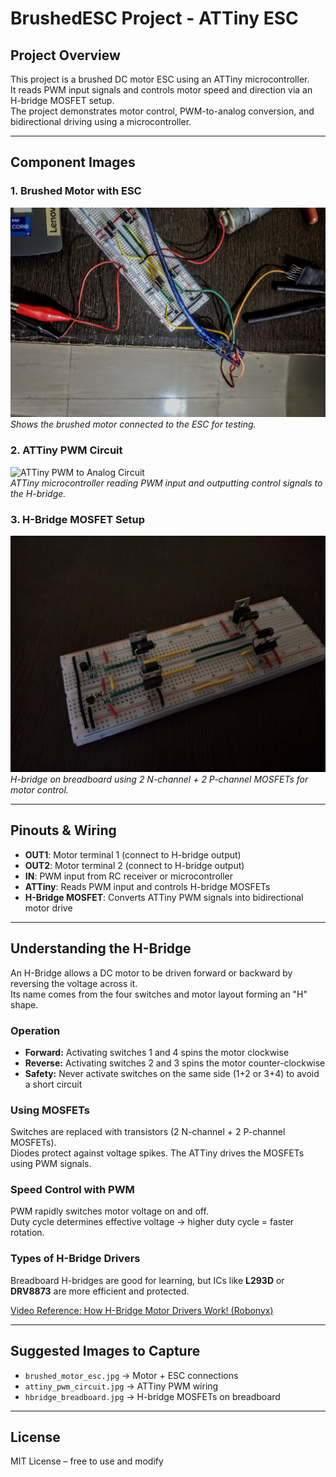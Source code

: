# BrushedESC Project - ATTiny ESC

## Project Overview
This project is a brushed DC motor ESC using an ATTiny microcontroller.  
It reads PWM input signals and controls motor speed and direction via an H-bridge MOSFET setup.  
The project demonstrates motor control, PWM-to-analog conversion, and bidirectional driving using a microcontroller.

---

## Component Images

### 1. Brushed Motor with ESC
![Brushed Motor and ESC setup](brushed_motor_esc.jpg)  
*Shows the brushed motor connected to the ESC for testing.*

### 2. ATTiny PWM Circuit
![ATTiny PWM to Analog Circuit](attiny_pwm_circuit.jpg)  
*ATTiny microcontroller reading PWM input and outputting control signals to the H-bridge.*

### 3. H-Bridge MOSFET Setup
![H-Bridge MOSFET on Breadboard](hbridge_breadboard.jpg)  
*H-bridge on breadboard using 2 N-channel + 2 P-channel MOSFETs for motor control.*

---

## Pinouts & Wiring
- **OUT1**: Motor terminal 1 (connect to H-bridge output)  
- **OUT2**: Motor terminal 2 (connect to H-bridge output)  
- **IN**: PWM input from RC receiver or microcontroller  
- **ATTiny**: Reads PWM input and controls H-bridge MOSFETs  
- **H-Bridge MOSFET**: Converts ATTiny PWM signals into bidirectional motor drive  

---

## Understanding the H-Bridge
An H-Bridge allows a DC motor to be driven forward or backward by reversing the voltage across it.  
Its name comes from the four switches and motor layout forming an "H" shape.

### Operation
- **Forward:** Activating switches 1 and 4 spins the motor clockwise  
- **Reverse:** Activating switches 2 and 3 spins the motor counter-clockwise  
- **Safety:** Never activate switches on the same side (1+2 or 3+4) to avoid a short circuit  

### Using MOSFETs
Switches are replaced with transistors (2 N-channel + 2 P-channel MOSFETs).  
Diodes protect against voltage spikes. The ATTiny drives the MOSFETs using PWM signals.

### Speed Control with PWM
PWM rapidly switches motor voltage on and off.  
Duty cycle determines effective voltage → higher duty cycle = faster rotation.

### Types of H-Bridge Drivers
Breadboard H-bridges are good for learning, but ICs like **L293D** or **DRV8873** are more efficient and protected.  

[Video Reference: How H-Bridge Motor Drivers Work! (Robonyx)](https://youtu.be/6HUs4ERsVkE)

---

## Suggested Images to Capture
- `brushed_motor_esc.jpg` → Motor + ESC connections  
- `attiny_pwm_circuit.jpg` → ATTiny PWM wiring  
- `hbridge_breadboard.jpg` → H-bridge MOSFETs on breadboard  

---

## License
MIT License – free to use and modify
